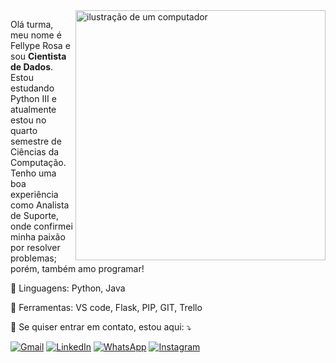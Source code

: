 <img src="https://raw.githubusercontent.com/MicaelliMedeiros/micaellimedeiros/master/image/computer-illustration.png" alt="ilustração de um computador" min-width="400px" max-width="400px" width="400px" align="right">

<p align="left"> 
  Olá turma, meu nome é Fellype Rosa e sou <strong>Cientista de Dados</strong>.<br>
Estou estudando Python III e atualmente estou no quarto semestre de Ciências da Computação.<br>
Tenho uma boa experiência como Analista de Suporte, onde confirmei minha paixão por resolver problemas; porém, também amo programar!
</p>

<p align="left">
  🦄 Linguagens: Python, Java
</p>

<p align="left">
  💼 Ferramentas: VS code, Flask, PIP, GIT, Trello
</p>

<p align="left">
  💌 Se quiser entrar em contato, estou aqui: ⤵️
</p>

<p align="left">
  <a href="mailto:fellyperosa@icloud.com" title="Gmail">
  <img src="https://img.shields.io/badge/-Gmail-FF0000?style=flat-square&labelColor=FF0000&logo=gmail&logoColor=white&link=LINK-DO-SEU-GMAIL" alt="Gmail"/></a>
  <a href="https://www.linkedin.com/in/fellyperosa" title="LinkedIn">
  <img src="https://img.shields.io/badge/-Linkedin-0e76a8?style=flat-square&logo=Linkedin&logoColor=white&link=LINK-DO-SEU-LINKEDIN" alt="LinkedIn"/></a>
  <a href="http://wa.me//5551995849770" title="WhatsApp">
  <img src="https://img.shields.io/badge/-WhatsApp-25d366?style=flat-square&labelColor=25d366&logo=whatsapp&logoColor=white&link=API-DO-SEU-WHATSAPP" alt="WhatsApp"/></a>
  <a href="https://www.instagram.com/llyperosa/" title="Instagram">
  <img src="https://img.shields.io/badge/-Instagram-DF0174?style=flat-square&labelColor=DF0174&logo=instagram&logoColor=white&link=LINK-DO-SEU-INSTAGRAM" alt="Instagram"/></a>
</p>
